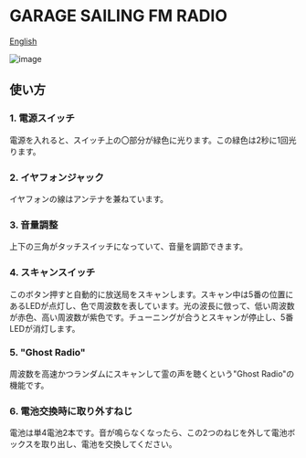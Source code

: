 # GARAGE SAILING FM RADIO
[English](README_en.md)

![image](https://user-images.githubusercontent.com/1097902/207517145-3bd533d8-144a-4e76-aea6-1f6f31b272cc.png)

## 使い方
### 1. 電源スイッチ
電源を入れると、スイッチ上の〇部分が緑色に光ります。この緑色は2秒に1回光ります。
### 2. イヤフォンジャック
イヤフォンの線はアンテナを兼ねています。
### 3. 音量調整 
上下の三角がタッチスイッチになっていて、音量を調節できます。
### 4. スキャンスイッチ
このボタン押すと自動的に放送局をスキャンします。スキャン中は5番の位置にあるLEDが点灯し、色で周波数を表しています。光の波長に倣って、低い周波数が赤色、高い周波数が紫色です。チューニングが合うとスキャンが停止し、5番LEDが消灯します。
### 5. "Ghost Radio"
周波数を高速かつランダムにスキャンして霊の声を聴くという"Ghost Radio"の機能です。

### 6. 電池交換時に取り外すねじ
電池は単4電池2本です。音が鳴らなくなったら、この2つのねじを外して電池ボックスを取り出し、電池を交換してください。
